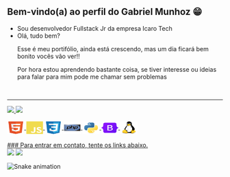 ## Bem-vindo(a) ao perfil do Gabriel Munhoz 😁

<ul>
  <li>Sou desenvolvedor Fullstack Jr da empresa Icaro Tech </li>
  <li> Olá, tudo bem? </li>
  <p> Esse é meu portifólio, ainda está crescendo, mas um dia ficará bem bonito vocês vão ver!! </p>
  <p>Por hora estou aprendendo bastante coisa, se tiver interesse ou ideias para falar para mim pode me chamar sem problemas</p>
<br>
</ul>
<hr>
 <div>
   <a href="https://github.com/gmunhoz98">
   <img height="180em" src="https://github-readme-stats.vercel.app/api?username=gmunhoz98&show_icons=true&theme=midnight-purple&include_all_commits=true&count_private=true&border_color=midnight"/>
   <img height="180em" src="https://github-readme-stats.vercel.app/api/top-langs/?username=gmunhoz98&layout=compact&langs_count=6&theme=midnight-purple"/>
</div>

  <div style="display: inline_block, align-itens: center"><br>
  <img align="center" alt="HTML" height="30" width="40" src="https://raw.githubusercontent.com/devicons/devicon/master/icons/html5/html5-original.svg">
  <img align="center" alt="Js" height="30" width="40" src="https://raw.githubusercontent.com/devicons/devicon/master/icons/javascript/javascript-plain.svg">
  <img align="center" alt="CSS" height="30" width="40" src="https://raw.githubusercontent.com/devicons/devicon/master/icons/css3/css3-original.svg">
  <img align="center" alt="php" height="30" width="40" src="https://raw.githubusercontent.com/devicons/devicon/master/icons/php/php-original.svg">
  <img align="center" alt="python" height="30" width="40" src="https://raw.githubusercontent.com/devicons/devicon/master/icons/python/python-original.svg">
  <img align="center" alt="sql" height="30" width="40" src="https://raw.githubusercontent.com/devicons/devicon/master/icons/bootstrap/bootstrap-original.svg">
  <img align="center" alt="linux" height="30" width="40" src="https://raw.githubusercontent.com/devicons/devicon/master/icons/linux/linux-original.svg">
</div>
<br>
  ### Para entrar em contato, tente os links abaixo.
<br>
<div> 
  <a href = "mailto:gbljsmunhoz@gmail.com"><img src="https://img.shields.io/badge/-Gmail-%23333?style=for-the-badge&logo=gmail&logoColor=white" target="_blank"></a>
  <a href="https://www.linkedin.com/in/gabriel-munh%C3%B3z-b52b86158" target="_blank"><img src="https://img.shields.io/badge/-LinkedIn-%230077B5?style=for-the-badge&logo=linkedin&logoColor=white" target="_blank"></a> 
 
  ![Snake animation](https://github.com/devemdobro/devemdobro/blob/output/github-contribution-grid-snake.svg)

</div>
